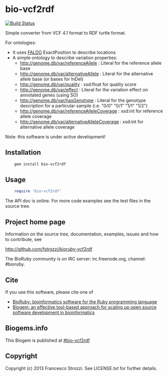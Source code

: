 # bio-vcf2rdf

[![Build Status](https://secure.travis-ci.org/fstrozzi/bioruby-vcf2rdf.png)](http://travis-ci.org/fstrozzi/bioruby-vcf2rdf)

Simple converter from VCF 4.1 format to RDF turtle format.

For ontologies:

* It uses [FALDO](https://github.com/JervenBolleman/FALDO#known-positions) ExactPosition to describe locations 
* A simple ontology to describe variation properties:
	* <http://genome.db/var/referenceAllele> : Literal for the reference allele base
	* <http://genome.db/var/alternativeAllele> : Literal for the alternative allele base (or bases for InDel)
	* <http://genome.db/var/quality> : xsd:float for quality score
	* <http://genome.db/var/effect> : Literal for the variation effect on annotated genes (using SO)
	* <http://genome.db/var/hasGenotype> : Literal for the genotype description for a particular sample (i.e. "0/0" "0/1" "1/1" "1/2")
	* <http://genome.db/var/referenceAlleleCoverage> : xsd:int for reference allele coverage
	* <http://genome.db/var/alternativeAlleleCoverage> : xsd:int for alternative allele coverage

Note: this software is under active development!

## Installation

```sh
    gem install bio-vcf2rdf
```

## Usage

```ruby
    require 'bio-vcf2rdf'
```

The API doc is online. For more code examples see the test files in
the source tree.
        
## Project home page

Information on the source tree, documentation, examples, issues and
how to contribute, see

  http://github.com/fstrozzi/bioruby-vcf2rdf

The BioRuby community is on IRC server: irc.freenode.org, channel: #bioruby.

## Cite

If you use this software, please cite one of
  
* [BioRuby: bioinformatics software for the Ruby programming language](http://dx.doi.org/10.1093/bioinformatics/btq475)
* [Biogem: an effective tool-based approach for scaling up open source software development in bioinformatics](http://dx.doi.org/10.1093/bioinformatics/bts080)

## Biogems.info

This Biogem is published at [#bio-vcf2rdf](http://biogems.info/index.html)

## Copyright

Copyright (c) 2013 Francesco Strozzi. See LICENSE.txt for further details.

